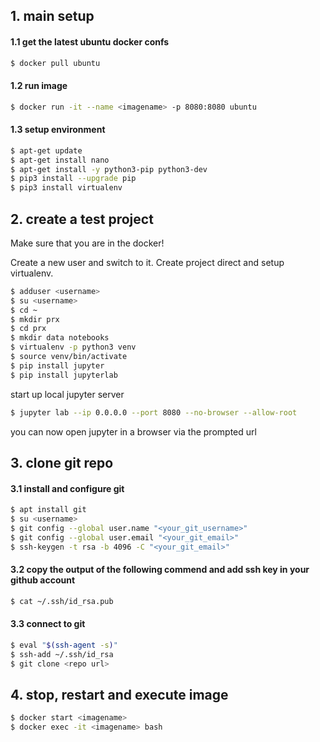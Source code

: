 ## 1. main setup

#### 1.1 get the latest ubuntu docker confs
```bash
$ docker pull ubuntu
```

#### 1.2 run image
```bash
$ docker run -it --name <imagename> -p 8080:8080 ubuntu
```

#### 1.3 setup environment
```bash
$ apt-get update
$ apt-get install nano
$ apt-get install -y python3-pip python3-dev
$ pip3 install --upgrade pip
$ pip3 install virtualenv
```

## 2. create a test project

Make sure that you are in the docker!

Create a new user and switch to it. Create project direct and setup virtualenv.

```bash
$ adduser <username>
$ su <username>
$ cd ~
$ mkdir prx
$ cd prx
$ mkdir data notebooks
$ virtualenv -p python3 venv
$ source venv/bin/activate
$ pip install jupyter
$ pip install jupyterlab
```

start up local jupyter server

```bash
$ jupyter lab --ip 0.0.0.0 --port 8080 --no-browser --allow-root
```

you can now open jupyter in a browser via the prompted url

## 3. clone git repo

#### 3.1 install and configure git
```bash
$ apt install git
$ su <username>
$ git config --global user.name "<your_git_username>"
$ git config --global user.email "<your_git_email>"
$ ssh-keygen -t rsa -b 4096 -C "<your_git_email>"
```

#### 3.2 copy the output of the following commend and add ssh key in your github account
```bash
$ cat ~/.ssh/id_rsa.pub
```

#### 3.3 connect to git
```bash
$ eval "$(ssh-agent -s)"
$ ssh-add ~/.ssh/id_rsa
$ git clone <repo url>
```

## 4. stop, restart and execute image
```bash
$ docker start <imagename>
$ docker exec -it <imagename> bash
```
